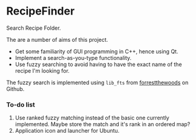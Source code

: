# RecipeFinder
Search Recipe Folder.

The are a number of aims of this project.  
* Get some familiarity of GUI programming in C++, hence using Qt.  
* Implement a search-as-you-type functionality.   
* Use fuzzy searching to avoid having to have the exact name of the recipe I'm looking for.  

The fuzzy search is implemented using ```lib_fts``` from [forrestthewoods](https://github.com/forrestthewoods/lib_fts) on Github.

### To-do list
1. Use ranked fuzzy matching instead of the basic one currently implemented. Maybe store the match and it's rank in an ordered map?  
2. Application icon and launcher for Ubuntu.  

